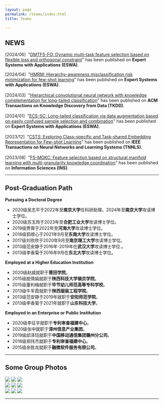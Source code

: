 ```yaml
---
layout: page
permalink: /teams/index.html
title: Teams

---
```


## NEWS

[2024/06]&nbsp;&nbsp;"<u>DMTFS-FO: Dynamic multi-task feature selection based on flexible loss and orthogonal constraint</u>" has been published on <b>Expert Systems with Applications (ESWA)</b>. <br />

[2024/04]&nbsp;&nbsp;"<u>HMRM: Hierarchy-awareness misclassification risk minimization for few-shot learning</u>" has been published on <b>Expert Systems with Applications (ESWA)</b>. <br /><br />[2024/03]&nbsp;&nbsp;"<u>Hierarchical convolutional neural network with knowledge complementation for long-tailed classification</u>" has been published on <b>ACM Transactions on Knowledge Discovery from Data (TKDD)</b>. <br /><br />[2024/01]&nbsp;&nbsp;"<u>ECS-SC: Long-tailed classification via data augmentation based on easily confused sample selection and combination</u>" has been published on <b>Expert Systems with Applications (ESWA)</b>. <br /><br />[2023/12]&nbsp;&nbsp;"<u>CSTS: Exploring Class-specific and Task-shared Embedding Representation for Few-shot Learning</u>" has been published on <b>IEEE Transactions on Neural Networks and Learning Systems (TNNLS)</b>. <br /><br />[2023/08]&nbsp;&nbsp;"<u>FS-MGKC: Feature selection based on structural manifold learning with multi-granularity knowledge coordination</u>" has been published on <b>Information Sciences (INS)</b>. <br />

---

## Post-Graduation Path

**Pursuing a Doctoral Degree**<br>

- 2020级吴志平于2022年至**南京大学**任科研助理，2024年至**南京大学**攻读博士学位。
- 2020级苏玉玲于2023年至**合肥工业大学**攻读博士学位。
- 2019级贾霄于2022年至**河海大学**攻读博士学位。
- 2018级郭顺心于2021年9月至**东南大学**攻读博士学位。
- 2017级刘欣欣于2020年9月至**南京理工大学**攻读博士学位。
- 2013级范安静于2016年-2019年在**武汉大学**攻读博士学位.。
- 2013级李香菊于2016年9月在**东北大学**攻读博士学位。<br>

**Employed at a Higher Education Institution**<br>

- 2020级赵威就职于**莆田学院**。
- 2015级脱倩娟就职于**陕西科技大学镐京学院**。
- 2015级董利梅就职于**毕节幼儿师范高等专科学校**。
- 2013级牛军霞就职于**陕西服装工程学院**。
- 2013级范安静于2019年就职于**安阳师范学院**。
- 2013级李香菊于2021年就职于**山东科技大学**。<br>

**Employed in an Enterprise or Public Institution**<br>

- 2020级李征宇就职于**专利审查福建中心**。
- 2020级张中就职于**漳州信息产业集团**。
- 2019级邱泽钰就职于**中国移动通信集团赣州分公司**。
- 2018级郑炜杰就职于**专利审查福建中心**。
- 2015级余胜龙就职于**融微软件服务有限公司**。<br>

---

## Some Group Photos

<div class="third">
<img src="/images/huiyi1.jpg", height:=100px>
<img src="/images/huiyi3.jpg", height:=100px>
<img src="/images/huiyi2.jpg", height:=100px>
</div>
<div class="third">
<img src="/images/bianji1.jpg", height:=100px>
<img src="/images/bianji2.jpg", height:=100px>
<img src="/images/bianji3.jpg", height:=100px>
</div>
<div class="third">
<img src="/images/lianyungang1.jpg", height:=100px>
<img src="/images/lianyungang2.jpg", height:=100px>
<img src="/images/lianyungang3.jpg", height:=100px>
</div>



---

